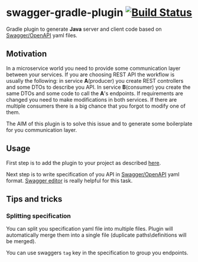 # swagger-gradle-plugin [![Build Status](https://travis-ci.org/slamdev/swagger-gradle-plugin.svg?branch=master)](https://travis-ci.org/slamdev/swagger-gradle-plugin)

Gradle plugin to generate **Java** server and client code based on [Swagger/OpenAPI](http://swagger.io/) yaml files.

## Motivation

In a microservice world you need to provide some communication layer between your services. If you are choosing REST API
the workflow is usually the following: in service **A**(producer) you create REST controllers and some DTOs to describe 
you API. In service **B**(consumer) you create the same DTOs and some code to call the **A**'s endpoints. If 
requirements are changed you need to make modifications in both services. If there are multiple consumers there is a big
chance that you forgot to modify one of them.

The AIM of this plugin is to solve this issue and to generate some boilerplate for you communication layer.

## Usage

First step is to add the plugin to your project as described [here](https://plugins.gradle.org/plugin/com.github.slamdev.swagger).

Next step is to write specification of you API in [Swagger/OpenAPI](http://swagger.io/) yaml format. [Swagger editor](http://editor.swagger.io/)
is really helpful for this task.

## Tips and tricks

### Splitting specification

You can split you specification yaml file into multiple files. Plugin will automatically merge them into a single file 
(duplicate paths\definitions will be merged).

You can use swaggers `tag` key in the specification to group you endpoints.
